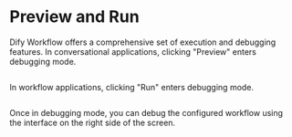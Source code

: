 # Preview and Run

Dify Workflow offers a comprehensive set of execution and debugging features. In conversational applications, clicking "Preview" enters debugging mode.

<figure><img src="https://assets-docs.dify.ai//img/en/debug-and-preview/e6e08873be2aa00d56d5cdfb59819747.webp" alt=""><figcaption></figcaption></figure>

In workflow applications, clicking "Run" enters debugging mode.

<figure><img src="https://assets-docs.dify.ai//img/en/debug-and-preview/59f69eaf687ac60085726854fd381326.webp" alt=""><figcaption></figcaption></figure>

Once in debugging mode, you can debug the configured workflow using the interface on the right side of the screen.
